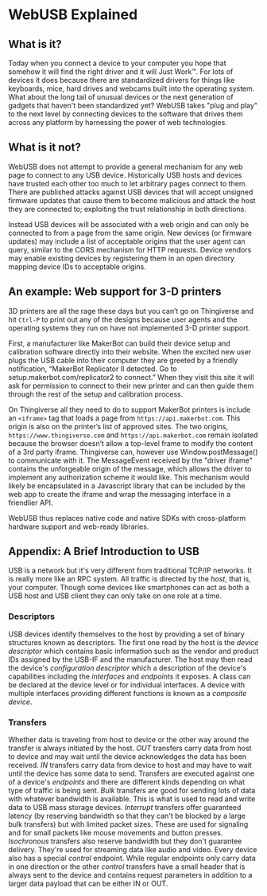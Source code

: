 # WebUSB Explained

## What is it?
Today when you connect a device to your computer you hope that somehow it will find the right driver and it will Just Work&trade;. For lots of devices it does because there are standardized drivers for things like keyboards, mice, hard drives and webcams built into the operating system. What about the long tail of unusual devices or the next generation of gadgets that haven't been standardized yet? WebUSB takes "plug and play" to the next level by connecting devices to the software that drives them across any platform by harnessing the power of web technologies.

## What is it not?
WebUSB does not attempt to provide a general mechanism for any web page to connect to any USB device. Historically USB hosts and devices have trusted each other too much to let arbitrary pages connect to them. There are published attacks against USB devices that will accept unsigned firmware updates that cause them to become malicious and attack the host they are connected to; exploiting the trust relationship in both directions.

Instead USB devices will be associated with a web origin and can only be connected to from a page from the same origin. New devices (or firmware updates) may include a list of acceptable origins that the user agent can query, similar to the CORS mechanism for HTTP requests. Device vendors may enable existing devices by registering them in an open directory mapping device IDs to acceptable origins.

## An example: Web support for 3-D printers
3D printers are all the rage these days but you can’t go on Thingiverse and hit `Ctrl-P` to print out any of the designs because user agents and the operating systems they run on have not implemented 3-D printer support.

First, a manufacturer like MakerBot can build their device setup and calibration software directly into their website. When the excited new user plugs the USB cable into their computer they are greeted by a friendly notification, “MakerBot Replicator II detected. Go to setup.makerbot.com/replicator2 to connect.” When they visit this site it will ask for permission to connect to their new printer and can then guide them through the rest of the setup and calibration process.

On Thingiverse all they need to do to support MakerBot printers is include an `<iframe>` tag that loads a page from `https://api.makerbot.com`. This origin is also on the printer’s list of approved sites. The two origins, `https://www.thingiverse.com` and `https://api.makerbot.com` remain isolated because the browser doesn’t allow a top-level frame to modify the content of a 3rd party iframe. Thingiverse can, however use Window.postMessage() to communicate with it. The MessageEvent received by the "driver iframe" contains the unforgeable origin of the message, which allows the driver to implement any authorization scheme it would like. This mechanism would likely be encapsulated in a Javascript library that can be included by the web app to create the iframe and wrap the messaging interface in a friendlier API.

WebUSB thus replaces native code and native SDKs with cross-platform hardware support and web-ready libraries.

## Appendix: A Brief Introduction to USB
USB is a network but it's very different from traditional TCP/IP networks. It is really more like an RPC system. All traffic is directed by the *host*, that is, your computer. Though some devices like smartphones can act as both a USB host and USB client they can only take on one role at a time.

### Descriptors
USB devices identify themselves to the host by providing a set of binary structures known as descriptors. The first one read by the host is the *device descriptor* which contains basic information such as the vendor and product IDs assigned by the USB-IF and the manufacturer. The host may then read the device's *configuration descriptor* which a description of the device's capabilities including the *interfaces* and *endpoints* it exposes. A class can be declared at the device level or for individual interfaces. A device with multiple interfaces providing different functions is known as a *composite device*.

### Transfers
Whether data is traveling from host to device or the other way around the transfer is always initiated by the host. *OUT* transfers carry data from host to device and may wait until the device acknowledges the data has been received. *IN* transfers carry data from device to host and may have to wait until the device has some data to send. Transfers are executed against one of a device's *endpoints* and there are different kinds depending on what type of traffic is being sent. *Bulk* transfers are good for sending lots of data with whatever bandwidth is available. This is what is used to read and write data to USB mass storage devices. *Interrupt* transfers offer guaranteed latency (by reserving bandwidth so that they can't be blocked by a large bulk transfers) but with limited packet sizes. These are used for signaling and for small packets like mouse movements and button presses. *Isochronous* transfers also reserve bandwidth but they don't guarantee delivery. They're used for streaming data like audio and video. Every device also has a special *control* endpoint. While regular endpoints only carry data in one direction or the other *control* transfers have a small header that is always sent to the device and contains request parameters in addition to a larger data payload that can be either IN or OUT.
